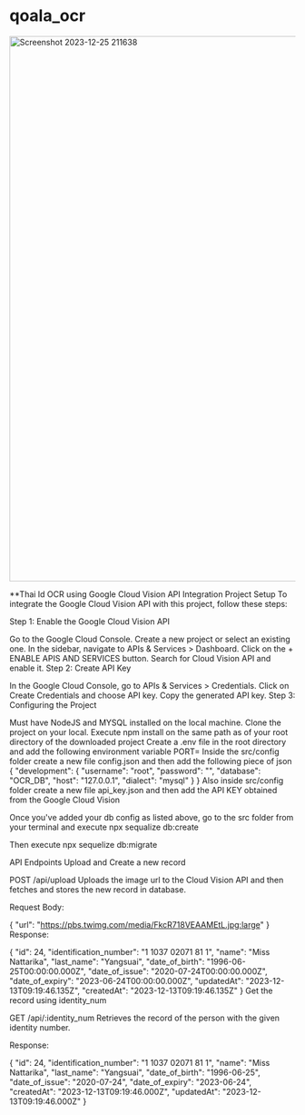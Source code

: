 # qoala_ocr
<img width="960" alt="Screenshot 2023-12-25 211638" src="https://github.com/revered-ak/qoala_ocr/assets/86222803/2a1a30bd-e91a-4177-af78-e105686ec262">

**Thai Id OCR using Google Cloud Vision API Integration
Project Setup
To integrate the Google Cloud Vision API with this project, follow these steps:

Step 1: Enable the Google Cloud Vision API

Go to the Google Cloud Console.
Create a new project or select an existing one.
In the sidebar, navigate to APIs & Services > Dashboard.
Click on the + ENABLE APIS AND SERVICES button.
Search for Cloud Vision API and enable it.
Step 2: Create API Key

In the Google Cloud Console, go to APIs & Services > Credentials.
Click on Create Credentials and choose API key.
Copy the generated API key.
Step 3: Configuring the Project

Must have NodeJS and MYSQL installed on the local machine.
Clone the project on your local.
Execute npm install on the same path as of your root directory of the downloaded project
Create a .env file in the root directory and add the following environment variable
PORT=<Any specified port>
Inside the src/config folder create a new file config.json and then add the following piece of json
{
    "development": {
        "username": "root",
        "password": "<Any password>",
        "database": "OCR_DB",
        "host": "127.0.0.1",
        "dialect": "mysql"
    }
}
Also inside src/config folder create a new file api_key.json and then add the API KEY obtained from the Google Cloud Vision

Once you've added your db config as listed above, go to the src folder from your terminal and execute npx sequalize db:create

Then execute npx sequelize db:migrate

API Endpoints
Upload and Create a new record

POST /api/upload
Uploads the image url to the Cloud Vision API and then fetches and stores the new record in database.

Request Body:

{
  "url": "https://pbs.twimg.com/media/FkcR718VEAAMEtL.jpg:large"
}
Response:

{
  "id": 24,
  "identification_number": "1 1037 02071 81 1",
  "name": "Miss Nattarika",
  "last_name": "Yangsuai",
  "date_of_birth": "1996-06-25T00:00:00.000Z",
  "date_of_issue": "2020-07-24T00:00:00.000Z",
  "date_of_expiry": "2023-06-24T00:00:00.000Z",
  "updatedAt": "2023-12-13T09:19:46.135Z",
  "createdAt": "2023-12-13T09:19:46.135Z"
}
Get the record using identity_num

GET /api/:identity_num
Retrieves the record of the person with the given identity number.

Response:

{
  "id": 24,
  "identification_number": "1 1037 02071 81 1",
  "name": "Miss Nattarika",
  "last_name": "Yangsuai",
  "date_of_birth": "1996-06-25",
  "date_of_issue": "2020-07-24",
  "date_of_expiry": "2023-06-24",
  "createdAt": "2023-12-13T09:19:46.000Z",
  "updatedAt": "2023-12-13T09:19:46.000Z"
}



